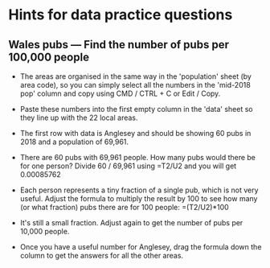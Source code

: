 # Hints for data practice questions

## Wales pubs — Find the number of pubs per 100,000 people

- The areas are organised in the same way in the 'population' sheet (by area code), so you can simply select all the numbers in the 'mid-2018 pop' column and copy using CMD / CTRL + C or Edit / Copy.

- Paste these numbers into the first empty column in the 'data' sheet so they line up with the 22 local areas.

- The first row with data is Anglesey and should be showing 60 pubs in 2018 and a population of 69,961.

- There are 60 pubs with 69,961 people. How many pubs would there be for one person? Divide 60 / 69,961 using =T2/U2 and you will get 0.00085762

- Each person represents a tiny fraction of a single pub, which is not very useful. Adjust the formula to multiply the result by 100 to see how many (or what fraction) pubs there are for 100 people: =(T2/U2)*100

- It's still a small fraction. Adjust again to get the number of pubs per 10,000 people.

- Once you have a useful number for Anglesey, drag the formula down the column to get the answers for all the other areas.
